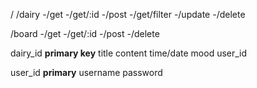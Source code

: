 /
/dairy
-/get
-/get/:id
-/post
-/get/filter
-/update
-/delete

/board
-/get
-/get/:id
-/post
-/delete

dairy_id **primary key**
title
content
time/date
mood
user_id

user_id **primary**
username
password

